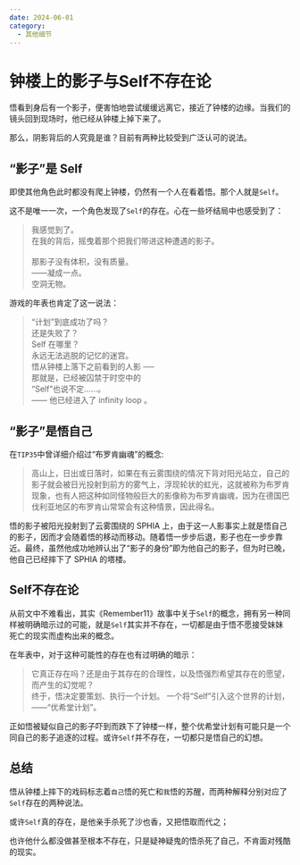 ```yaml
---
date: 2024-06-01
category:
  - 其他细节
---
```


# 钟楼上的影子与Self不存在论

悟看到身后有一个影子，便害怕地尝试缓缓远离它，接近了钟楼的边缘。当我们的镜头回到现场时，他已经从钟楼上掉下来了。

那么，阴影背后的人究竟是谁？目前有两种比较受到广泛认可的说法。

## “影子”是 Self

即使其他角色此时都没有爬上钟楼，仍然有一个人在看着悟。那个人就是`Self`。

这不是唯一一次，一个角色发现了`Self`的存在。心在一些坏结局中也感受到了：

> 我感觉到了。<br>
> 在我的背后，摇曳着那个把我们带进这种遭遇的影子。<br><br>
> 那影子没有体积，没有质量。<br>
> ——凝成一点。<br>
> 空洞无物。

游戏的年表也肯定了这一说法：

> “计划”到底成功了吗？<br>
> 还是失败了？<br>
> Self 在哪里？<br>
> 永远无法逃脱的记忆的迷宫。<br>
> 悟从钟楼上落下之前看到的人影 ──<br>
> 那就是，已经被囚禁于时空中的<br>
> “Self”也说不定……。<br>
> —— 他已经进入了 infinity loop 。

## “影子”是悟自己

在`TIP35`中曾详细介绍过“布罗肯幽魂”的概念:

> 高山上，日出或日落时，如果在有云雾围绕的情况下背对阳光站立，自己的影子就会被日光投射到前方的雾气上，浮现轮状的虹光，这就被称为布罗肯现象，也有人把这种如同怪物般巨大的影像称为布罗肯幽魂，因为在德国巴伐利亚地区的布罗肯山常常会有这种情景，因此得名。

悟的影子被阳光投射到了云雾围绕的 SPHIA 上，由于这一人影事实上就是悟自己的影子，因而才会随着悟的移动而移动。随着悟一步步后退，影子也在一步步靠近。最终，虽然他成功地辨认出了“影子的身份”即为他自己的影子，但为时已晚，他自己已经摔下了 SPHIA 的塔楼。

## Self不存在论

从前文中不难看出，其实《Remember11》故事中关于`Self`的概念，拥有另一种同样被明确暗示过的可能，就是`Self`其实并不存在，一切都是由于悟不愿接受妹妹死亡的现实而虚构出来的概念。

在年表中，对于这种可能性的存在也有过明确的暗示：

> 它真正存在吗？还是由于其存在的合理性，以及悟强烈希望其存在的愿望，而产生的幻觉呢？  
> 终于，悟决定要策划、执行一个计划。 一个将“Self”引入这个世界的计划，  
> ――“优希堂计划”。

正如悟被疑似自己的影子吓到而跌下了钟楼一样，整个优希堂计划有可能只是一个同自己的影子追逐的过程。或许`Self`并不存在，一切都只是悟自己的幻想。

## 总结

悟从钟楼上摔下的戏码标志着`自己`悟的死亡和`我`悟的苏醒，而两种解释分别对应了`Self`存在的两种说法。

或许`Self`真的存在，是他亲手杀死了沙也香，又把悟取而代之；

也许他什么都没做甚至根本不存在，只是疑神疑鬼的悟杀死了自己，不肯面对残酷的现实。
